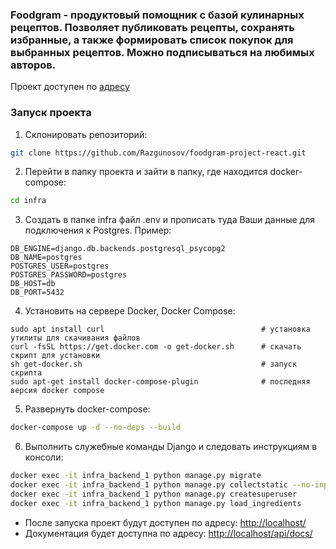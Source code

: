 ### Foodgram - продуктовый помощник с базой кулинарных рецептов. Позволяет публиковать рецепты, сохранять избранные, а также формировать список покупок для выбранных рецептов. Можно подписываться на любимых авторов.

Проект доступен по [адресу](razgunosfoodgram.ddns.net)

### Запуск проекта
1. Склонировать репозиторий:
```bash
git clone https://github.com/Razgunosov/foodgram-project-react.git
```

2. Перейти в папку проекта и зайти в папку, где находится docker-compose:
```bash
cd infra
```
3. Создать в папке infra файл .env и прописать туда Ваши данные для подключения к Postgres. Пример:
```
DB_ENGINE=django.db.backends.postgresql_psycopg2
DB_NAME=postgres
POSTGRES_USER=postgres
POSTGRES_PASSWORD=postgres
DB_HOST=db
DB_PORT=5432
```
4. Установить на сервере Docker, Docker Compose:

```
sudo apt install curl                                   # установка утилиты для скачивания файлов
curl -fsSL https://get.docker.com -o get-docker.sh      # скачать скрипт для установки
sh get-docker.sh                                        # запуск скрипта
sudo apt-get install docker-compose-plugin              # последняя версия docker compose
```

5. Развернуть docker-compose:
```bash
docker-compose up -d --no-deps --build
```
6. Выполнить служебные команды Django и следовать инструкциям в консоли:
```bash
docker exec -it infra_backend_1 python manage.py migrate
docker exec -it infra_backend_1 python manage.py collectstatic --no-input
docker exec -it infra_backend_1 python manage.py createsuperuser
docker exec -it infra_backend_1 python manage.py load_ingredients
```

- После запуска проект будут доступен по адресу: [http://localhost/](http://localhost/)
- Документация будет доступна по адресу: [http://localhost/api/docs/](http://localhost/api/docs/)
